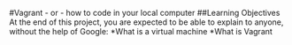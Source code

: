 #Vagrant - or - how to code in your local computer ##Learning Objectives
At the end of this project, you are expected to be able to explain to anyone, without the help of Google:
*What is a virtual machine
*What is Vagrant
